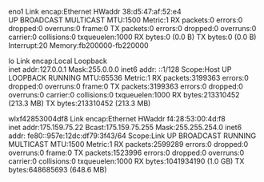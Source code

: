 eno1      Link encap:Ethernet  HWaddr 38:d5:47:af:52:e4  
          UP BROADCAST MULTICAST  MTU:1500  Metric:1
          RX packets:0 errors:0 dropped:0 overruns:0 frame:0
          TX packets:0 errors:0 dropped:0 overruns:0 carrier:0
          collisions:0 txqueuelen:1000 
          RX bytes:0 (0.0 B)  TX bytes:0 (0.0 B)
          Interrupt:20 Memory:fb200000-fb220000 

lo        Link encap:Local Loopback  
          inet addr:127.0.0.1  Mask:255.0.0.0
          inet6 addr: ::1/128 Scope:Host
          UP LOOPBACK RUNNING  MTU:65536  Metric:1
          RX packets:3199363 errors:0 dropped:0 overruns:0 frame:0
          TX packets:3199363 errors:0 dropped:0 overruns:0 carrier:0
          collisions:0 txqueuelen:1000 
          RX bytes:213310452 (213.3 MB)  TX bytes:213310452 (213.3 MB)

wlxf42853004df8 Link encap:Ethernet  HWaddr f4:28:53:00:4d:f8  
          inet addr:175.159.75.22  Bcast:175.159.75.255  Mask:255.255.254.0
          inet6 addr: fe80::957e:12dc:df79:3f43/64 Scope:Link
          UP BROADCAST RUNNING MULTICAST  MTU:1500  Metric:1
          RX packets:2599289 errors:0 dropped:0 overruns:0 frame:0
          TX packets:1523996 errors:0 dropped:0 overruns:0 carrier:0
          collisions:0 txqueuelen:1000 
          RX bytes:1041934190 (1.0 GB)  TX bytes:648685693 (648.6 MB)

